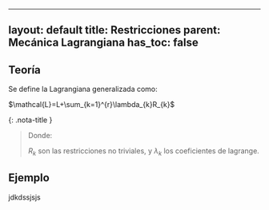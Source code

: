 
---
layout: default
title: Restricciones
parent: Mecánica Lagrangiana
has_toc: false
---

## Teoría
Se define la Lagrangiana generalizada como:

$\mathcal{L}=L+\sum_{k=1}^{r}\lambda_{k}R_{k}$

{: .nota-title }
> Donde:
>
> $R_{k}$ son las restricciones no triviales, y $\lambda_{k}$ los coeficientes de lagrange.

## Ejemplo 
jdkdssjsjs

